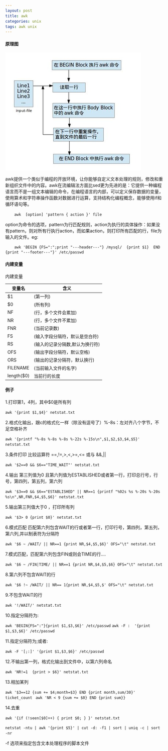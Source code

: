 ```yaml
---
layout: post
title: awk
categories: unix
tags: awk unix
---
```


<h4 id="picture">原理图</h4>

![原理图](/images/unix/awkFlow.jpg)

awk提供一个类似于编程的开放环境，让你能够自定义文本处理的规则，修改和重新组织文件中的内容。awk在流编辑法方面比sed更为先进的是：它提供一种编程语言而不是一组文本编辑的命令，在编程语言的内部，可以定义保存数据的变量，使用算术和字符串操作函数对数据进行运算，支持结构化编程概念，能够使用if和循环语句等。

        awk  [option] 'pattern { action }' file　　

option为命令的选项，pattern为行匹配规则，action为执行的具体操作：如果没有pattern，则对所有行执行action，而如果action，则打印所有匹配的行，file为输入的文件。eg:

        awk 'BEGIN {FS=":";print "---header---"} /mysql/  {print $1}  END {print "---footer---"}' /etc/passwd

<h4 id="inVar">内建变量</h4>

内建变量

|变量名|含义|
|---|---|
|$1|(第一列)|
|$0|(所有列)|
|NF|(行，多个文件会累加)|
|NR|(行，多个文件不累加)|
|FNR|(当前记录数)|
|FS|(输入字段分隔符，默认是空白符)|
|RS|(输入的记录分隔数,默认为换行符)|
|OFS|(输出字段分隔符，默认空格)|
|ORS|(输出的记录分隔符，默认换行)|
|FILENAME|(当前输入文件的名字)|
|length($0)|当前行的长度|

<h4 id="example">例子</h4>

1.打印第1，4列，其中$0是所有列　　

`awk '{print $1,$4}' netstat.txt`

2.格式化输出，跟c的格式化一样（除没有逗号了）%-8s：左对齐八个字节，不足空格补齐　　


`awk '{printf "%-8s %-8s %-8s %-22s %-15s\n",$1,$2,$3,$4,$5}' netstat.txt`

3.条件打印 比较运算符  ==,!=,>,<,>=,<= 或与 &&,\|\|　　

`awk '$2==0 && $6=="TIME_WAIT"' netstat.txt`

4.输出 第三列值为0 且第六列值为ESTABLISHED或者第一行，打印总行号，行号，第四列，第五列，第六列

`awk '$3==0 && $6=="ESTABLISHED" || NR==1 {printf "%02s %s %-20s %-20s %s\n",NR,FNR,$4,$5,$6}' netstat.txt`

5.输出第三列值大于0 ，打印所有列

`awk '$3> 0 {print $0}' netstat.txt`

6.模式匹配 匹配第六列包含WAIT的行或者第一行，打印行号，第四列，第五列，第六列,并以制表符为分隔符

`awk '$6 ~ /WAIT/ || NR==1 {print NR,$4,$5,$6}' OFS="\t" netstat.txt`

7.模式匹配，匹配第六列包含FIN或则会TIME的行....

`awk '$6 ~ /FIN|TIME/ || NR==1 {print NR,$4,$5,$6} OFS="\t" netstat.txt`

8.第六列不包含WAIT的行

`awk '$6 !~ /WAIT/ || NR== 1{print NR,$4,$5,$' OFS="\t" netstat.txt`

9.不包含WAIT的行

`awk '!/WAIT/' netstat.txt`

10.指定分隔符为:

`awk 'BEGIN{FS=":"}{print $1,$3,$6}' /etc/passwd`
`awk -F :  '{print $1,$3,$6}' /etc/passwd`

11.指定分隔符为;或者:

`awk -F '[;:]' '{print $1,$3,$6}' /etc/passwd`

12.不输出第一列，格式化输出到文件中，以第六列命名

`awk 'NR!=1  {print > $6}' netstat.txt`

13.相加某列

`awk '$3==12 {sum += $4;month=$3} END {print month,sum/30}' ticket_count `
`awk 'NR < 9 {sum += $0} END {print sum}}`

14.去重

`awk '{if (!seen[$0]++) { print $0; } }' netstat.txt`

`netstat -ntu | awk '{print $5}' | cut -d: -f1 | sort | uniq -c | sort -nr`


-f 选项来指定包含文本处理程序的脚本文件
